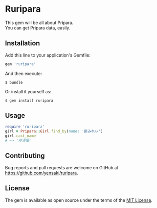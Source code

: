 # Ruripara

This gem will be all about Pripara.  
You can get Pripara data, easily.

## Installation

Add this line to your application's Gemfile:

```ruby
gem 'ruripara'
```

And then execute:

    $ bundle

Or install it yourself as:

    $ gem install ruripara

## Usage

```ruby
require 'ruripara'
girl = Pripara::Girl.find_by(name: '南みれぃ')
girl.cast_name
# => '芹澤優' 
```

## Contributing

Bug reports and pull requests are welcome on GitHub at https://github.com/yensaki/ruripara.

## License

The gem is available as open source under the terms of the [MIT License](https://opensource.org/licenses/MIT).
